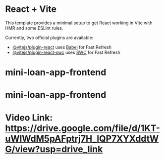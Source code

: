 # React + Vite

This template provides a minimal setup to get React working in Vite with HMR and some ESLint rules.

Currently, two official plugins are available:

- [@vitejs/plugin-react](https://github.com/vitejs/vite-plugin-react/blob/main/packages/plugin-react/README.md) uses [Babel](https://babeljs.io/) for Fast Refresh
- [@vitejs/plugin-react-swc](https://github.com/vitejs/vite-plugin-react-swc) uses [SWC](https://swc.rs/) for Fast Refresh
# mini-loan-app-frontend
# mini-loan-app-frontend

# Video Link: https://drive.google.com/file/d/1KT-uWlWdM5pAFptrj7H_lQP7XYXddtWG/view?usp=drive_link


